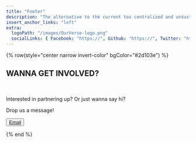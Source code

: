 ```yaml
---
title: "Footer"
description: "The alternative to the current too centralized and unsustainable internet."
insert_anchor_links: "left"
extra:
  logoPath: "/images/OurVerse-logo.png"
  socialLinks: { Facebook: "https://", Github: "https://", Twitter: "https://" }
---
```


{% row(style="center narrow invert-color" bgColor="#2d103e") %}

## WANNA GET INVOLVED?

<br/>

Interested in partnering up? Or just wanna say hi?

Drop us a message!

<button>[Email](/)</button>

{% end %}

